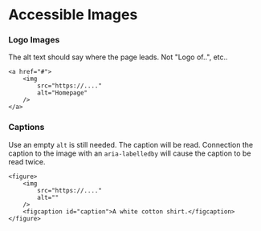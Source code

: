 # Accessible Images

### Logo Images

The alt text should say where the page leads. Not "Logo of..", etc..

```
<a href="#">
	<img
		src="https://...."
		alt="Homepage"
	/>
</a>
```



### Captions

Use an empty `alt` is still needed. The caption will be read. Connection the caption to the image with an `aria-labelledby` will cause the caption to be read twice.

```
<figure>
	<img
		src="https://...."
		alt=""
	/>
	<figcaption id="caption">A white cotton shirt.</figcaption>
</figure>
```

